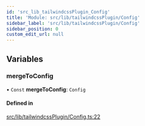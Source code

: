 ```yaml
---
id: 'src_lib_tailwindcssPlugin_Config'
title: 'Module: src/lib/tailwindcssPlugin/Config'
sidebar_label: 'src/lib/tailwindcssPlugin/Config'
sidebar_position: 0
custom_edit_url: null
---
```


## Variables

### mergeToConfig

• `Const` **mergeToConfig**: `Config`

#### Defined in

[src/lib/tailwindcssPlugin/Config.ts:22](https://github.com/pantheon-systems/decoupled-kit-js/blob/fe58c2b6/packages/wordpress-kit/src/lib/tailwindcssPlugin/Config.ts#L22)

